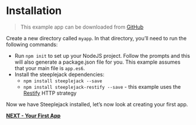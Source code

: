 # Installation

> This example app can be downloaded from [GitHub](https://github.com/riggerthegeek/steeplejack-example)

Create a new directory called `myapp`. In that directory, you’ll need to run the following commands:

 - Run `npm init` to set up your NodeJS project. Follow the prompts and this will also generate a package.json file for
  you. This example assumes that your main file is `app.es6`.
 - Install the steeplejack dependencies:
    - `npm install steeplejack --save`
    - `npm install steeplejack-restify --save` - this example uses the [Restify](http://restify.com) HTTP strategy

Now we have Steeplejack installed, let’s now look at creating your first app.

**[NEXT - Your First App](your-first-app.md)**
